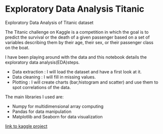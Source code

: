 # Exploratory Data Analysis Titanic
Exploratory Data Analysis of Titanic dataset

The Titanic challenge on Kaggle is a competition in which the goal is to predict the survival or the death of a given passenger based on a set of variables describing them by their age, their sex, or their passenger class on the boat.

I have been playing around with the data and this notebook details the exploratory data analysis(EDA)steps.
* Data extraction : I will load the dataset and have a first look at it.
* Data cleaning : I will fill in missing values.
* Plotting : I will create charts (bar,histogram and scatter) and use them to spot correlations of the data.

The main libraries I used are:
* Numpy for multidimensional array computing
* Pandas for data manipulation
* Matplotlib and Seaborn for data visualization

[link to kaggle project](https://www.kaggle.com/c/titanic)
